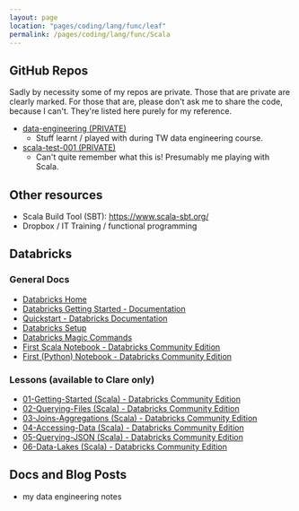 ```yaml
---
layout: page
location: "pages/coding/lang/func/leaf"
permalink: /pages/coding/lang/func/Scala
---
```


## GitHub Repos 

Sadly by necessity some of my repos are private. Those that are private are clearly marked. For those that are, please don't ask me to share the code, because I can't. They're listed here purely for my reference.

- [data-engineering (PRIVATE)](https://github.com/claresudbery/data-engineering.git)
    - Stuff learnt / played with during TW data engineering course.
- [scala-test-001 (PRIVATE)](https://github.com/claresudbery/scala-test-001)
    - Can't quite remember what this is! Presumably me playing with Scala.

## Other resources

- Scala Build Tool (SBT): https://www.scala-sbt.org/
- Dropbox / IT Training / functional programming

## Databricks

### General Docs

- [Databricks Home](https://community.cloud.databricks.com/?o=7541492558286540)
- [Databricks Getting Started - Documentation](https://docs.databricks.com/user-guide/getting-started.html)
- [Quickstart - Databricks Documentation](https://docs.databricks.com/getting-started/quick-start.html#quick-start)
- [Databricks Setup](https://docs.google.com/document/d/1rTlIf6nJO7TwN0BSDeZZvRBILkdK3biL4BbUW16QWNg/edit#heading=h.wymthvf8zvzv)
- [Databricks Magic Commands](https://docs.databricks.com/user-guide/dbfs-databricks-file-system.html)
- [First Scala Notebook - Databricks Community Edition](https://community.cloud.databricks.com/?o=7541492558286540#notebook/3567362889834837/command/3567362889834838)
- [First (Python) Notebook - Databricks Community Edition](https://community.cloud.databricks.com/?o=7541492558286540#notebook/3412734675069216/command/3412734675069217)

### Lessons (available to Clare only)

- [01-Getting-Started (Scala) - Databricks Community Edition](https://community.cloud.databricks.com/?o=7541492558286540#notebook/3412734675068846)
- [02-Querying-Files (Scala) - Databricks Community Edition](https://community.cloud.databricks.com/?o=7541492558286540#notebook/3412734675069134/command/3412734675069135)
- [03-Joins-Aggregations (Scala) - Databricks Community Edition](https://community.cloud.databricks.com/?o=7541492558286540#notebook/3412734675068966/command/3412734675068967)
- [04-Accessing-Data (Scala) - Databricks Community Edition](https://community.cloud.databricks.com/?o=7541492558286540#notebook/3412734675068863/command/3412734675068864)
- [05-Querying-JSON (Scala) - Databricks Community Edition](https://community.cloud.databricks.com/?o=7541492558286540#notebook/3412734675069069)
- [06-Data-Lakes (Scala) - Databricks Community Edition](https://community.cloud.databricks.com/?o=7541492558286540#notebook/3412734675069018/command/3412734675069020)

## Docs and Blog Posts

- my data engineering notes

